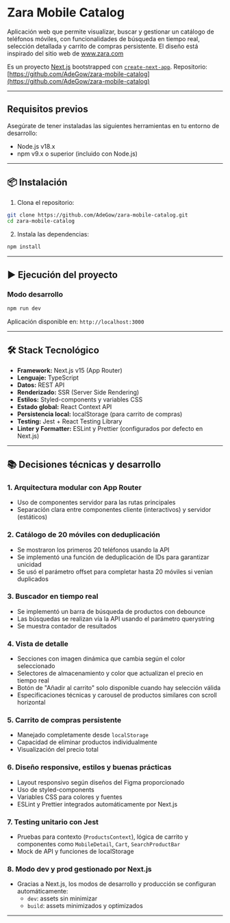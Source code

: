 # Zara Mobile Catalog

Aplicación web que permite visualizar, buscar y gestionar un catálogo de teléfonos móviles, con funcionalidades de búsqueda en tiempo real, selección detallada y carrito de compras persistente.
El diseño está inspirado del sitio web de www.zara.com

Es un proyecto [Next.js](https://nextjs.org) bootstrapped con [`create-next-app`](https://nextjs.org/docs/app/api-reference/cli/create-next-app).
Repositorio: [https://github.com/AdeGow/zara-mobile-catalog](https://github.com/AdeGow/zara-mobile-catalog)

---

## Requisitos previos

Asegúrate de tener instaladas las siguientes herramientas en tu entorno de desarrollo:

- Node.js v18.x
- npm v9.x o superior (incluido con Node.js)

---

## 📦 Instalación

1. Clona el repositorio:

```bash
git clone https://github.com/AdeGow/zara-mobile-catalog.git
cd zara-mobile-catalog
```

2. Instala las dependencias:

```bash
npm install
```

---

## ▶️ Ejecución del proyecto

### Modo desarrollo

```bash
npm run dev
```

Aplicación disponible en: `http://localhost:3000`

---

## 🛠 Stack Tecnológico

- **Framework:** Next.js v15 (App Router)
- **Lenguaje:** TypeScript
- **Datos:** REST API
- **Renderizado:** SSR (Server Side Rendering)
- **Estilos:** Styled-components y variables CSS
- **Estado global:** React Context API
- **Persistencia local:** localStorage (para carrito de compras)
- **Testing:** Jest + React Testing Library
- **Linter y Formatter:** ESLint y Prettier (configurados por defecto en Next.js)

---

## 📚 Decisiones técnicas y desarrollo

### 1. **Arquitectura modular con App Router**
- Uso de componentes servidor para las rutas principales
- Separación clara entre componentes cliente (interactivos) y servidor (estáticos)

### 2. **Catálogo de 20 móviles con deduplicación**
- Se mostraron los primeros 20 teléfonos usando la API
- Se implementó una función de deduplicación de IDs para garantizar unicidad
- Se usó el parámetro offset para completar hasta 20 móviles si venían duplicados

### 3. **Buscador en tiempo real**
- Se implementó un barra de búsqueda de productos con debounce
- Las búsquedas se realizan vía la API usando el parámetro querystring
- Se muestra contador de resultados

### 4. **Vista de detalle**
- Secciones con imagen dinámica que cambia según el color seleccionado
- Selectores de almacenamiento y color que actualizan el precio en tiempo real
- Botón de "Añadir al carrito" solo disponible cuando hay selección válida
- Especificaciones técnicas y carousel de productos similares con scroll horizontal

### 5. **Carrito de compras persistente**
- Manejado completamente desde `localStorage`
- Capacidad de eliminar productos individualmente
- Visualización del precio total

### 6. **Diseño responsive, estilos y buenas prácticas**
- Layout responsivo según diseños del Figma proporcionado
- Uso de styled-components
- Variables CSS para colores y fuentes
- ESLint y Prettier integrados automáticamente por Next.js

### 7. **Testing unitario con Jest**
- Pruebas para contexto (`ProductsContext`), lógica de carrito y componentes como `MobileDetail`, `Cart`, `SearchProductBar`
- Mock de API y funciones de localStorage

### 8. **Modo dev y prod gestionado por Next.js**
- Gracias a Next.js, los modos de desarrollo y producción se configuran automáticamente:
  - `dev`: assets sin minimizar
  - `build`: assets minimizados y optimizados

---
